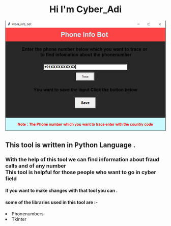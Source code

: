 <h1 align="center">Hi I'm Cyber_Adi</h1>

<div align = "center">

![](pib.PNG)

</div>

## This tool is written in Python Language .

### With the help of this tool we can find information about fraud calls and of any number <br> This tool is helpful for those people who want to go in cyber field 

#### If you want to make changes with that tool you can .

#### some of the libraries used in this tool are :-

<li>Phonenumbers</li>
<li>Tkinter</li>



